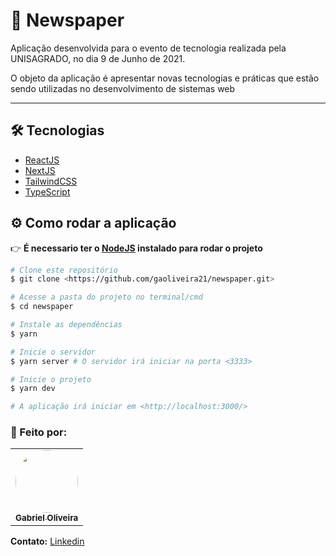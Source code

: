 # :newspaper: Newspaper

<p>
  Aplicação desenvolvida para o evento de tecnologia realizada pela UNISAGRADO, no dia 9 de Junho de 2021.
</p>
<p>
  O objeto da aplicação é apresentar novas tecnologias e práticas que estão sendo utilizadas no desenvolvimento de sistemas web
</p>

---

## :hammer_and_wrench: Tecnologias

- [ReactJS](https://pt-br.reactjs.org/)
- [NextJS](https://nextjs.org/)
- [TailwindCSS](https://tailwindcss.com/)
- [TypeScript](https://www.typescriptlang.org/)


## :gear: Como rodar a aplicação

👉 **É necessario ter o [NodeJS](https://nodejs.org/en/) instalado para rodar o projeto**

```bash
# Clone este repositório
$ git clone <https://github.com/gaoliveira21/newspaper.git>

# Acesse a pasta do projeto no terminal/cmd
$ cd newspaper

# Instale as dependências
$ yarn

# Inicie o servidor
$ yarn server # O servidor irá iniciar na porta <3333>

# Inicie o projeto
$ yarn dev

# A aplicação irá iniciar em <http://localhost:3000/>
```

### :construction_worker: Feito por:

<table>
  <tr>
    <td align="center"><a href="https://github.com/gaoliveira21"><img style="border-radius: 50%;" src="https://github.com/gaoliveira21.png" width="100px;" alt=""/><br /><sub><b>Gabriel Oliveira</b></sub></a><br /></td>
  </tr>
</table>

**Contato:** <a href="https://www.linkedin.com/in/gabriel-jos%C3%A9-de-oliveira-633962197/">Linkedin</a>
